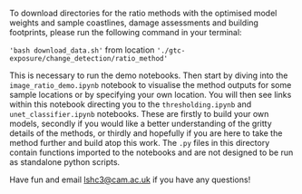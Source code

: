To download directories for the ratio methods with the optimised model weights and sample coastlines, damage assessments and building footprints, please run the following command in your terminal:

`'bash download_data.sh'` from location `'./gtc-exposure/change_detection/ratio_method'`

This is necessary to run the demo notebooks. Then start by diving into the `image_ratio_demo.ipynb` notebook to visualise the method outputs for some sample locations or by specifying your own location. You will then see links within this notebook directing you to the `thresholding.ipynb` and `unet_classifier.ipynb` notebooks. These are firstly to build your own models, secondly if you would like a better understanding of the gritty details of the methods, or thirdly and hopefully if you are here to take the method further and build atop this work. The `.py` files in this directory contain functions imported to the notebooks and are not designed to be run as standalone python scripts. 

Have fun and email lshc3@cam.ac.uk if you have any questions!

